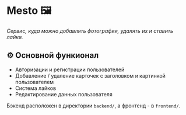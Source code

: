 # Mesto 🖼
*Сервис, куда можно добавлять фотографии, удалять их и ставить лайки.*

## ⚙️ Основной функионал
- Авторизации и регистрации пользователей
- Добавление / удаление карточек с заголовком и картинкой пользователем
- Система лайков
- Редактирование данных пользователя

Бэкенд расположен в директории `backend/`, а фронтенд - в `frontend/`.

